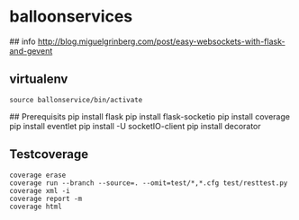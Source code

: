 # balloonservices

## info
    http://blog.miguelgrinberg.com/post/easy-websockets-with-flask-and-gevent
    
## virtualenv
    source ballonservice/bin/activate

## Prerequisits
    pip install flask
    pip install flask-socketio
    pip install coverage
    pip install eventlet
    pip install -U socketIO-client
    pip install decorator


## Testcoverage
    coverage erase
    coverage run --branch --source=. --omit=test/*,*.cfg test/resttest.py
    coverage xml -i
    coverage report -m
    coverage html
